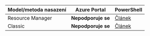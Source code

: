 | **Model/metoda nasazení** | **Azure Portal** | **PowerShell** | 
| --- | --- | --- |
| Resource Manager | **Nepodporuje se** | [Článek](../articles/expressroute/expressroute-howto-coexist-resource-manager.md)|
| Classic | **Nepodporuje se** | [Článek](../articles/expressroute/expressroute-howto-coexist-classic.md) |
